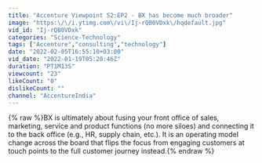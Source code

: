 ```yaml
---
title: "Accenture Viewpoint S2:EP2 - BX has become much broader"
image: "https:\/\/i.ytimg.com\/vi\/Ij-rQB0VDxk\/hqdefault.jpg"
vid_id: "Ij-rQB0VDxk"
categories: "Science-Technology"
tags: ["Accenture","consulting","technology"]
date: "2022-02-05T16:55:10+03:00"
vid_date: "2022-01-19T05:20:46Z"
duration: "PT1M13S"
viewcount: "23"
likeCount: "0"
dislikeCount: ""
channel: "AccentureIndia"
---
```

{% raw %}BX is ultimately about fusing your front office of sales, marketing, service and product functions (no more siloes) and connecting it to the back office (e.g., HR, supply chain, etc.). It is an operating model change across the board that flips the focus from engaging customers at touch points to the full customer journey instead.{% endraw %}
